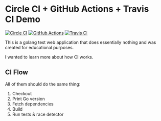 # Circle CI + GitHub Actions + Travis CI Demo

[![Circle CI](https://circleci.com/gh/exsesx/ci-playground.svg?style=svg)](https://circleci.com/gh/exsesx/ci-playground)
[![GitHub Actions](https://github.com/exsesx/ci-playground/workflows/Go/badge.svg)](https://github.com/exsesx/ci-playground/actions)
[![Travis CI](https://travis-ci.com/exsesx/ci-playground.svg?branch=main)](https://travis-ci.com/exsesx/ci-playground)

This is a golang test web application that does essentially nothing and was created for educational purposes.

I wanted to learn more about how CI works.

## CI Flow

All of them should do the same thing:

1. Checkout
2. Print Go version
3. Fetch dependencies
4. Build
5. Run tests & race detector